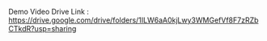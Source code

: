 Demo Video Drive Link : https://drive.google.com/drive/folders/1ILW6aA0kjLwy3WMGefVf8F7zRZbCTkdR?usp=sharing
